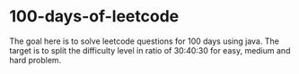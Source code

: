 # 100-days-of-leetcode
The goal here is to solve leetcode questions for 100 days using java. The target is to split the difficulty level in ratio of 30:40:30 for easy, medium and hard problem. 
